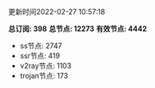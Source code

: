 更新时间2022-02-27 10:57:18

**总订阅: 398**
**总节点: 12273**
**有效节点: 4442**
- ss节点: 2747
- ssr节点: 419
- v2ray节点: 1103
- trojan节点: 173
